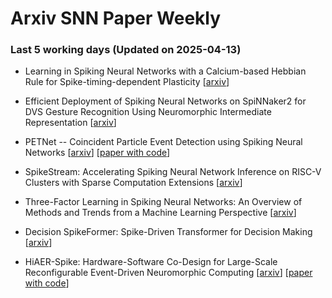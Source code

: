 # Arxiv SNN Paper Weekly


 ### **Last 5 working days (Updated on 2025-04-13)** 


- Learning in Spiking Neural Networks with a Calcium-based Hebbian Rule for Spike-timing-dependent Plasticity [[arxiv](https://arxiv.org/abs/2504.06796)]

- Efficient Deployment of Spiking Neural Networks on SpiNNaker2 for DVS Gesture Recognition Using Neuromorphic Intermediate Representation [[arxiv](https://arxiv.org/abs/2504.06748)]

- PETNet -- Coincident Particle Event Detection using Spiking Neural Networks [[arxiv](https://arxiv.org/abs/2504.06730)] [[paper with code](https://paperswithcode.com/paper/petnet-coincident-particle-event-detection)]

- SpikeStream: Accelerating Spiking Neural Network Inference on RISC-V Clusters with Sparse Computation Extensions [[arxiv](https://arxiv.org/abs/2504.06134)]

- Three-Factor Learning in Spiking Neural Networks: An Overview of Methods and Trends from a Machine Learning Perspective [[arxiv](https://arxiv.org/abs/2504.05341)]

- Decision SpikeFormer: Spike-Driven Transformer for Decision Making [[arxiv](https://arxiv.org/abs/2504.03800)]

- HiAER-Spike: Hardware-Software Co-Design for Large-Scale Reconfigurable Event-Driven Neuromorphic Computing [[arxiv](https://arxiv.org/abs/2504.03671)] [[paper with code](https://paperswithcode.com/paper/hiaer-spike-hardware-software-co-design-for)]

